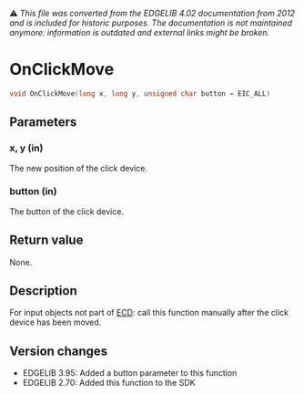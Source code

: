 :warning: _This file was converted from the EDGELIB 4.02 documentation from 2012 and is included for historic purposes. The documentation is not maintained anymore: information is outdated and external links might be broken._

# OnClickMove


```c++
void OnClickMove(long x, long y, unsigned char button = EIC_ALL)
```

## Parameters
### x, y (in)
The new position of the click device.

### button (in)
The button of the click device.

## Return value
None.

## Description
For input objects not part of [ECD](ecd.md): call this function manually after the click device has been moved.

## Version changes
- EDGELIB 3.95: Added a button parameter to this function 
- EDGELIB 2.70: Added this function to the SDK

